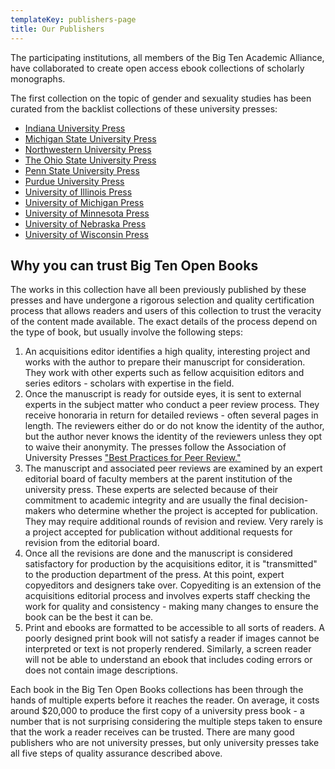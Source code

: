 ```yaml
---
templateKey: publishers-page
title: Our Publishers
---
```

The participating institutions, all members of the Big Ten Academic Alliance, have collaborated to create open access ebook collections of scholarly monographs. 

The first collection on the topic of gender and sexuality studies has been curated from the backlist collections of these university presses:

* [Indiana University Press](https://iupress.org/)
* [Michigan State University Press](https://msupress.org/)
* [Northwestern University Press](https://nupress.northwestern.edu/)
* [The Ohio State University Press](https://ohiostatepress.org/)
* [Penn State University Press](https://www.psupress.org/)
* [Purdue University Press](https://www.press.purdue.edu/)
* [University of Illinois Press](https://www.press.uillinois.edu/)
* [University of Michigan Press](https://www.press.umich.edu/)
* [University of Minnesota Press](https://www.upress.umn.edu/)
* [University of Nebraska Press](https://www.nebraskapress.unl.edu/)
* [University of Wisconsin Press](https://uwpress.wisc.edu/)

## W﻿hy you can trust Big Ten Open Books

The works in this collection have all been previously published by these presses and have undergone a rigorous selection and quality certification process that allows readers and users of this collection to trust the veracity of the content made available. The exact details of the process depend on the type of book, but usually involve the following steps:

1. A﻿n acquisitions editor identifies a high quality, interesting project and works with the author to prepare their manuscript for consideration. They work with other experts such as fellow acquisition editors and series editors - scholars with expertise in the field.
2. O﻿nce the manuscript is ready for outside eyes, it is sent to external experts in the subject matter who conduct a peer review process. They receive honoraria in return for detailed reviews - often several pages in length. The reviewers either do or do not know the identity of the author, but the author never knows the identity of the reviewers unless they opt to waive their anonymity. The presses follow the Association of University Presses ["Best Practices for Peer Review﻿."](https://peerreview.up.hcommons.org/)
3. T﻿he manuscript and associated peer reviews are examined by an expert editorial board of faculty members at the parent institution of the university press. These experts are selected because of their commitment to academic integrity and are usually the final decision-makers who determine whether the project is accepted for publication. They may require additional rounds of revision and review. Very rarely is a project accepted for publication without additional requests for revision from the editorial board.
4. O﻿nce all the revisions are done and the manuscript is considered satisfactory for production by the acquisitions editor, it is "transmitted" to the production department of the press. At this point, expert copyeditors and designers take over. Copyediting is an extension of the acquisitions editorial process and involves experts staff checking the work for quality and consistency - making many changes to ensure the book can be the best it can be.
5. P﻿rint and ebooks are formatted to be accessible to all sorts of readers. A poorly designed print book will not satisfy a reader if images cannot be interpreted or text is not properly rendered. Similarly, a screen reader will not be able to understand an ebook that includes coding errors or does not contain image descriptions.

E﻿ach book in the Big Ten Open Books collections has been through the hands of multiple experts before it reaches the reader. On average, it costs around $20,000 to produce the first copy of a university press book - a number that is not surprising considering the multiple steps taken to ensure that the work a reader receives can be trusted. There are many good publishers who are not university presses, but only university presses take all five steps of quality assurance described above.